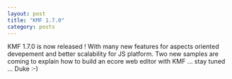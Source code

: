 ```yaml
---
layout: post
title: "KMF 1.7.0"
category: posts
---
```


KMF 1.7.0 is now released ! With many new features for aspects oriented devepement and better scalability for JS platform. Two new samples are coming to explain how to build an ecore web editor with KMF … stay tuned … Duke :-)
